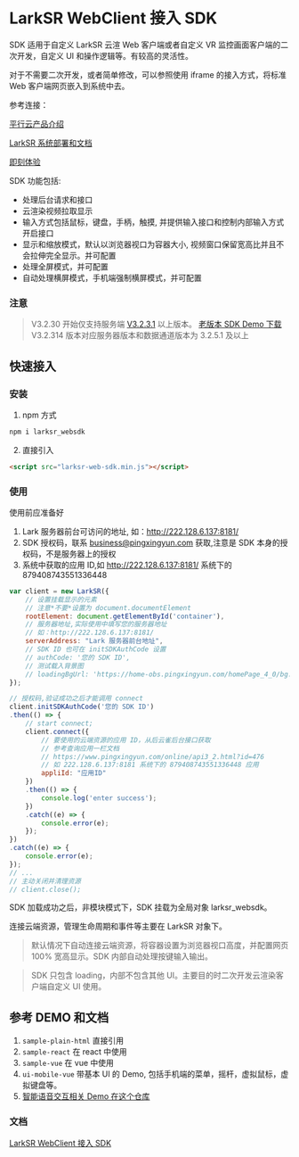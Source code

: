 # LarkSR WebClient 接入 SDK

SDK 适用于自定义 LarkSR 云渲 Web 客户端或者自定义 VR 监控画面客户端的二次开发，自定义 UI 和操作逻辑等。有较高的灵活性。

对于不需要二次开发，或者简单修改，可以参照使用 iframe 的接入方式，将标准 Web 客户端网页嵌入到系统中去。

参考连接：

[平行云产品介绍](https://www.pingxingyun.com/index.html)

[LarkSR 系统部署和文档](https://www.pingxingyun.com/devCenter.html)

[即刻体验](https://www.pingxingyun.com/experience/experience.html)

SDK 功能包括:

* 处理后台请求和接口
* 云渲染视频拉取显示
* 输入方式包括鼠标，键盘，手柄，触摸, 并提供输入接口和控制内部输入方式开启接口
* 显示和缩放模式，默认以浏览器视口为容器大小, 视频窗口保留宽高比并且不会拉伸完全显示。并可配置
* 处理全屏模式，并可配置
* 自动处理横屏模式，手机端强制横屏模式，并可配置

### 注意

> V3.2.30 开始仅支持服务端 [V3.2.3.1](https://www.pingxingyun.com/devCenter.html) 以上版本。
> [老版本 SDK Demo 下载](https://github.com/pingxingyun/lark_sr_websdk_demos/releases/tag/V3.2.10)
> V3.2.314 版本对应服务器版本和数据通道版本为 3.2.5.1 及以上

## 快速接入

### 安装

1. npm 方式

```cmd
npm i larksr_websdk
```

2. 直接引入

```html
<script src="larksr-web-sdk.min.js"></script>
```

### 使用

使用前应准备好

1. Lark 服务器前台可访问的地址, 如：http://222.128.6.137:8181/
2. SDK 授权码，联系 business@pingxingyun.com 获取,注意是 SDK 本身的授权码，不是服务器上的授权
3. 系统中获取的应用 ID,如 http://222.128.6.137:8181/ 系统下的 879408743551336448

```javascript
var client = new LarkSR({ 
    // 设置挂载显示的元素
    // 注意*不要*设置为 document.documentElement
    rootElement: document.getElementById('container'),
    // 服务器地址,实际使用中填写您的服务器地址
    // 如：http://222.128.6.137:8181/
    serverAddress: "Lark 服务器前台地址",
    // SDK ID 也可在 initSDKAuthCode 设置
    // authCode: '您的 SDK ID',
    // 测试载入背景图
    // loadingBgUrl: 'https://home-obs.pingxingyun.com/homePage_4_0/bg.jpg',
});

// 授权码,验证成功之后才能调用 connect
client.initSDKAuthCode('您的 SDK ID')
.then(() => {
    // start connect;
    client.connect({
        // 要使用的云端资源的应用 ID，从后云雀后台接口获取
        // 参考查询应用一栏文档
        // https://www.pingxingyun.com/online/api3_2.html?id=476
        // 如 222.128.6.137:8181 系统下的 879408743551336448 应用
        appliId: "应用ID"
    })
    .then(() => {
        console.log('enter success');
    })
    .catch((e) => {
        console.error(e);
    }); 
})
.catch((e) => {
    console.error(e);
});
// ...
// 主动关闭并清理资源
// client.close();
```

SDK 加载成功之后，非模块模式下，SDK 挂载为全局对象 larksr_websdk。

连接云端资源，管理生命周期和事件等主要在 LarkSR 对象下。

> 默认情况下自动连接云端资源，将容器设置为浏览器视口高度，并配置网页 100% 宽高显示。SDK 内部自动处理按键输入输出。

> SDK 只包含 loading，内部不包含其他 UI。主要目的时二次开发云渲染客户端自定义 UI 使用。

## 参考 DEMO 和文档

1. `sample-plain-html` 直接引用
2. `sample-react` 在 react 中使用
3. `sample-vue` 在 vue 中使用
4. `ui-mobile-vue` 带基本 UI 的 Demo, 包括手机端的菜单，摇杆，虚拟鼠标，虚拟键盘等。
5. [智能语音交互相关 Demo 在这个仓库](https://github.com/pingxingyun/vh-webclient)

### 文档

[LarkSR WebClient 接入 SDK](https://pingxingyun.github.io/webclient_sdk/)